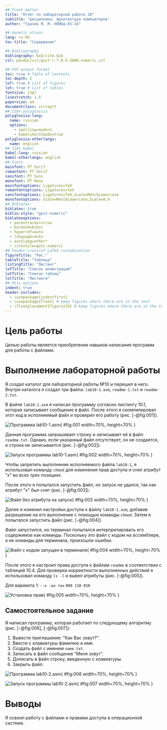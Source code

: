```yaml
---
## Front matter
title: "Отчёт по лабораторной работе 10"
subtitle: "дисциплина: Архитектура компьютеров"
author: "Грачев Я. М. НПИбд-01-24"

## Generic otions
lang: ru-RU
toc-title: "Содержание"

## Bibliography
bibliography: bib/cite.bib
csl: pandoc/csl/gost-r-7-0-5-2008-numeric.csl

## Pdf output format
toc: true # Table of contents
toc-depth: 2
lof: true # List of figures
lot: true # List of tables
fontsize: 12pt
linestretch: 1.5
papersize: a4
documentclass: scrreprt
## I18n polyglossia
polyglossia-lang:
  name: russian
  options:
	- spelling=modern
	- babelshorthands=true
polyglossia-otherlangs:
  name: english
## I18n babel
babel-lang: russian
babel-otherlangs: english
## Fonts
mainfont: PT Serif
romanfont: PT Serif
sansfont: PT Sans
monofont: PT Mono
mainfontoptions: Ligatures=TeX
romanfontoptions: Ligatures=TeX
sansfontoptions: Ligatures=TeX,Scale=MatchLowercase
monofontoptions: Scale=MatchLowercase,Scale=0.9
## Biblatex
biblatex: true
biblio-style: "gost-numeric"
biblatexoptions:
  - parentracker=true
  - backend=biber
  - hyperref=auto
  - language=auto
  - autolang=other*
  - citestyle=gost-numeric
## Pandoc-crossref LaTeX customization
figureTitle: "Рис."
tableTitle: "Таблица"
listingTitle: "Листинг"
lofTitle: "Список иллюстраций"
lotTitle: "Список таблиц"
lolTitle: "Листинги"
## Misc options
indent: true
header-includes:
  - \usepackage{indentfirst}
  - \usepackage{float} # keep figures where there are in the text
  - \floatplacement{figure}{H} # keep figures where there are in the text
---
```


# Цель работы

Целью работы является приобретение навыков написания программ для работы с файлами.

# Выполнение лабораторной работы

Я создал каталог для лабораторной работы №10 и перешел в него. 
Внутри каталога я создал три файла: `lab10-1.asm`, `readme-1.txt` и `readme-2.txt`.

В файле `lab10-1.asm` я написал программу согласно листингу 10.1, 
которая записывает сообщение в файл. После этого я скомпилировал этот код в 
исполняемый файл и проверил его работу (рис. [-@fig:001]).

![Программа lab10-1.asm](image/01.png){ #fig:001 width=70%, height=70% }

Данная программа запрашивает строку и записывает её в файл `readme.txt`. 
Однако, если указанный файл отсутствует, он не создается, и строка не записывается (рис. [-@fig:002]).

![Запуск программы lab10-1.asm](image/02.png){ #fig:002 width=70%, height=70% }

Чтобы запретить выполнение исполняемого файла `lab10-1`, я использовал команду `chmod` для изменения прав доступа и снял атрибут "x" во всех трех позициях. 

После этого я попытался запустить файл, но запуск не удался, так как атрибут "x" был снят (рис. [-@fig:003]).

![Файл без атрибута на запуск](image/03.png){ #fig:003 width=70%, height=70% }

Далее я изменил настройки доступа к файлу `lab10-1.asm`, добавив разрешение на его выполнение с помощью команды `chmod`. Затем я попытался запустить файл (рис. [-@fig:004]). 

Файл запустился, но терминал попытался интерпретировать его содержимое как команды. Поскольку это файл с кодом на ассемблере, а не команды для терминала, произошли ошибки.

![Файл с кодом запущен в терминале](image/04.png){ #fig:004 width=70%, height=70% }

После этого я настроил права доступа к файлам `readme` в соответствии с таблицей 10.4. Для проверки корректности выполненных действий я использовал команду `ls -l` и вывел атрибуты (рис. [-@fig:005]).

Для варианта 1: ```--x -wx rwx``` ```000 110 010```

![Установка прав](image/05.png){ #fig:005 width=70%, height=70% }

## Самостоятельное задание

Я написал программу, которая работает по следующему алгоритму (рис. [-@fig:006], [-@fig:007]):

1. Вывести приглашение: “Как Вас зовут?”.
2. Ввести с клавиатуры фамилию и имя.
3. Создать файл с именем `name.txt`.
4. Записать в файл сообщение “Меня зовут”.
5. Дописать в файл строку, введенную с клавиатуры.
6. Закрыть файл.

![Программа lab10-2.asm](image/06.png){ #fig:006 width=70%, height=70% }

![Запуск программы lab10-2.asm](image/07.png){ #fig:007 width=70%, height=70% }

# Выводы

Я освоил работу с файлами и правами доступа в операционной системе.
